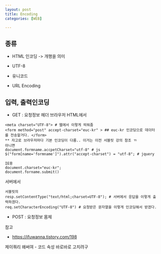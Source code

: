 ```yaml
---
layout: post
title: Encoding
categories: [WEB]

---
```

## 종류
* HTML 인코딩 
&#x0A; -> 개행을 의미

* UTF-8

* 유니코드

* URL Encoding


## 입력, 출력인코딩 
* GET : 요청정보 헤더 
브라우저 HTML에서 
```
<meta charset="UTF-8"> # 웹에서 이렇게 띄워줌
<form method="post" accept-charset="euc-kr" > ## euc-kr 인코딩으로 데이터를 전송할거다. </form>
** 자고로 브라우저마다 기본 인코딩이 다름.. 이거는 이전 서블릿 강의 참조 ㄲ 
아니면
document.formname.accpetCharset="utf-8" # js
$("form[name='formname']").attr("accept-charset") = "utf-8"; # jquery

IE용
document.charset="euc-kr";
document.forname.submit()
```

서버에서
```
서블릿의
resp.setContentType("text/html;charset=UTF-8"); # 서버에서 응답을 이렇게 출력하겠다.
req.setCharacterEncoding("UTF-8") # 요청받은 문자열을 이렇게 인코딩해서 받겠다.
```

* POST : 요청정보 몸체

참고
* https://ifuwanna.tistory.com/198

제이쿼리 왜써여 - 코드 속성 바로바로 고치려구